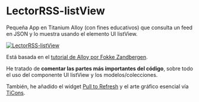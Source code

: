 # LectorRSS-listView
Pequeña App en Titanium Alloy (con fines educativos) que consulta un feed en JSON y lo muestra usando el elemento UI listView.

[![LectorRSS-listView](http://img.youtube.com/vi/eB945QcGe0k/0.jpg)](https://www.youtube.com/watch?v=eB945QcGe0k)

Está basada en el [tutorial de Alloy por Fokke Zandbergen](https://github.com/FokkeZB/Tutorial). 

He tratado de **comentar las partes más importantes del código**, sobre todo el uso del componente UI listView y los modelos/colecciones.

También, he añadido el widget [Pull to Refresh](http://gitt.io/component/nl.fokkezb.pullToRefresh) y el arte gráfico esencial vía [TiCons](http://ticons.fokkezb.nl/).

